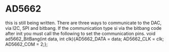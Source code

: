 # AD5662
this is still being written. There are three ways to communicate to the DAC, via I2C, SPI and bitbang. If the communication type si via the bitbang code after init you must call the following to set the communication pins.
void ad5662_BitBang(int data, int clk){AD5662_DATA = data; AD5662_CLK = clk; AD5662_COM = 2;};
